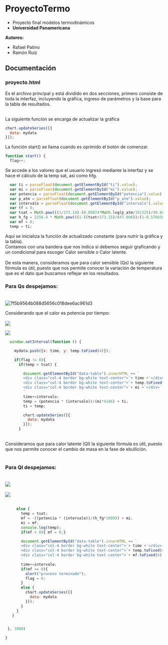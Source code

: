 # ProyectoTermo
- Proyecto final modelos termodinámicos <br>
- <b>Universidad Panamericana</b> <br>

<b>Autores:</b> <br>
- Rafael Patino
- Ramón Ruiz

## Documentación

### proyecto.html
Es el archivo principal y está dividido en dos secciones, primero consiste de toda la interfaz, incluyendo la gráfica, ingreso de parámetros y la base para la tabla de resultados. <br><br>


La siguiente función se encarga de actualizar la gráfica
``` Javascript
chart.updateSeries([{
  data: mydata
}]);
```
La función start() se llama cuando es oprimido el botón de comenzar.
``` Javascript
function start() {
  flag++;

```
Se accede a los valores que el usuario ingresó mediante la interfaz y se hace el cálculo de la temp sat, así como hfg.
``` Javascript
  var ti = parseFloat(document.getElementById("ti").value);
  var mi = parseFloat(document.getElementById("mi").value);
  var potencia = parseFloat(document.getElementById("potencia").value);
  var p_atm = parseFloat(document.getElementById("p_atm").value);
  var intervalo = parseFloat(document.getElementById("intervalo").value);
  var tf = 0;
  var tsat = Math.pow(((1/373.14)-(0.00874*Math.log(p_atm/101325)/40.66)),-1) - 273.15;
  var h_fg = 2256.4 * Math.pow(((1-((tsat+273.15)/647.096))/(1-0.57665623)),0.375);
  var mf = 0;
  temp = ti;

```
Aquí se inicializa la función de actualizado constante (para nutrir la gráfica y la tabla). <br>
Contamos con una bandera que nos indica si debemos seguir graficando y un condicional para escoger Calor sensible o Calor latente. <br><br>
De esta manera, consideramos que para calor sensible (Qs) la siguiente fórmula es útil, puesto que nos permite conocer la variación de temperatura que es el dato que buscamos reflejar en los resultados.

### Para Qs despejamos:<br><br>
<img src="https://i.ibb.co/DgX4cbL/7f5b9564b088d5656c018dee6ac961d3.png" alt="7f5b9564b088d5656c018dee6ac961d3" border="0"><br>
  
Considerando que el calor es potencia por tiempo:<br><br>
<img src="http://latex2png.com/pngs/c0fb2692b7ad5b3f3266a59af89116a2.png" border="0"><br>

<img src="http://latex2png.com/pngs/f4a2167af55531928ba5d04ebcb6730f.png" border="0"><br>

``` Javascript
  window.setInterval(function () {

    mydata.push({x: time, y: temp.toFixed(4)});

    if(flag != 0){
      if(temp < tsat) {

        document.getElementById("data-table").innerHTML += `
        <div class="col-4 border bg-white text-center">`+ time +`</div>
        <div class="col-4 border bg-white text-center">`+ temp.toFixed(4) +`</div>
        <div class="col-4 border bg-white text-center">`+ mi +`</div>
        `
        time+=intervalo;
        temp = (potencia * (intervalo))/(mi*4186) + ti;
        ti = temp;

        chart.updateSeries([{
          data: mydata
        }]);
      }
 ```
 
<br>
Consideramos que para calor latente (Ql) la siguiente fórmula es útil, puesto que nos permite conocer el cambio de masa en la fase de ebullición.<br><br>

### Para Ql despejamos:<br><br>
<img src="http://latex2png.com/pngs/c4ca1a7d6b93f3b95374de946834dd81.png" border="0"><br><br>
<img src="http://latex2png.com/pngs/b2e1972a78258878066118821d031a3a.png" border="0"><br><br>


 ``` Javascript
      else {
        temp = tsat;
        mf = -((potencia * (intervalo))/(h_fg*1000)) + mi;
        mi = mf;
        console.log(temp);
        if(mf < 0){ mf = 0;}

        document.getElementById("data-table").innerHTML += `
        <div class="col-4 border bg-white text-center">`+ time +`</div>
        <div class="col-4 border bg-white text-center">`+ temp.toFixed(4) +`</div>
        <div class="col-4 border bg-white text-center">`+ mf.toFixed(4) +`</div>
        `
        time+=intervalo;
        if(mf <= 0){
          alert("proceso terminado");
          flag = 0;
        }
        else {
          chart.updateSeries([{
            data: mydata
          }]);
        }
      }
    }


  }, 1000)

}

```
